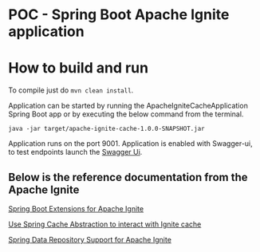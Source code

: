 # POC - Spring Boot Apache Ignite application

# How to build and run

To compile just do `mvn clean install`.

Application can be started by running the ApacheIgniteCacheApplication Spring Boot app or by executing the below command from the terminal.
```
java -jar target/apache-ignite-cache-1.0.0-SNAPSHOT.jar
```
Application runs on the port 9001. Application is enabled with Swagger-ui, to test endpoints launch the [Swagger Ui](http://localhost:9001/swagger-ui.html).

## Below is the reference documentation from the Apache Ignite

[Spring Boot Extensions for Apache Ignite](https://apacheignite-mix.readme.io/docs/spring-boot)

[Use Spring Cache Abstraction to interact with Ignite cache](https://apacheignite-mix.readme.io/docs/spring-caching)

[Spring Data Repository Support for Apache Ignite](https://apacheignite-mix.readme.io/docs/spring-data)







